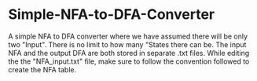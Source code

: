 # Simple-NFA-to-DFA-Converter
A simple NFA to DFA converter where we have assumed there will be only two "Input". There is no limit to how many "States there can be. The input NFA and the output DFA are both stored in separate .txt files. While editing the the "NFA_input.txt" file, make sure to follow the convention followed to create the NFA table.
